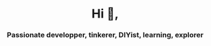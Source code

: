 <h1 align="center">Hi 👋,</h1>
<h3 align="center">Passionate developper, tinkerer, DIYist, learning, explorer</h3>
